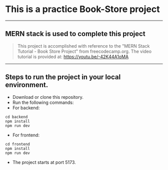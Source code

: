 # This is a practice Book-Store project
---
## MERN stack is used to complete this project

> This project is accomplished with reference to the "MERN Stack Tutorial - Book Store Project" from freecodecamp.org.
> The video tutorial is provided at: https://youtu.be/-42K44A1oMA

---

## Steps to run the project in your local environment.
- Download or clone this repository.
- Run the following commands:
- For backend:
```
cd backend
npm install
npm run dev
```
- For frontend:
``` 
cd frontend
npm install
npm run dev
```
- The project starts at port 5173.

